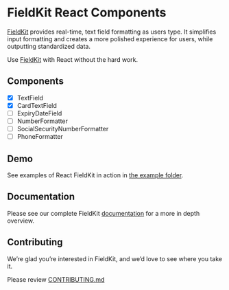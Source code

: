 # FieldKit React Components

[FieldKit][FieldKit] provides real-time, text field formatting as users type. It simplifies input formatting and creates a more polished experience for users, while outputting standardized data.

Use [FieldKit][FieldKit] with React without the hard work.

## Components

- [x] TextField
- [x] CardTextField
- [ ] ExpiryDateField
- [ ] NumberFormatter
- [ ] SocialSecurityNumberFormatter
- [ ] PhoneFormatter

## Demo
See examples of React FieldKit in action in [the example folder][example].

## Documentation
Please see our complete FieldKit [documentation][docs] for a more in depth overview.

## Contributing
We’re glad you’re interested in FieldKit, and we’d love to see where you take it.

Please review [CONTRIBUTING.md][contributing]

[FieldKit]: http://square.github.io/field-kit
[example]: https://github.com/square/react-field-kit/blob/master/example
[docs]: https://github.com/square/field-kit/wiki
[contributing]: https://github.com/square/react-field-kit/blob/master/CONTRIBUTING.md
